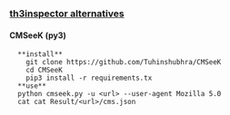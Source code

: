 ### [th3inspector alternatives](https://linuxsecurity.expert/tools/th3inspector/alternatives/) 

#### CMSeeK (py3)
```
  **install**  
	git clone https://github.com/Tuhinshubhra/CMSeeK
	cd CMSeeK
	pip3 install -r requirements.tx
  **use**  
  python cmseek.py -u <url> --user-agent Mozilla 5.0
  cat cat Result/<url>/cms.json
```

